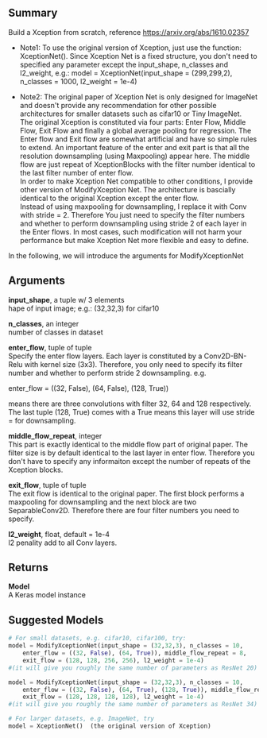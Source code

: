 ## Summary

Build a Xception from scratch, reference https://arxiv.org/abs/1610.02357

* Note1:
To use the original version of Xception, just use the function: XceptionNet().
Since Xception Net is a fixed structure, you don't need to specified any parameter
except the input_shape, n_classes and l2_weight, e.g.:
model = XceptionNet(input_shape = (299,299,2), n_classes = 1000, l2_weight = 1e-4)

* Note2:
The original paper of Xception Net is only designed for ImageNet and doesn't 
provide any recommendation for other possible architectures for smaller datasets
such as cifar10 or Tiny ImageNet.    
The original Xception is constituted via four parts: Enter Flow, Middle Flow, 
Exit Flow and finally a global average pooling for regression. The Enter flow
and Exit flow are somewhat artificial and have so simple rules to extend. An important
feature of the enter and exit part is that all the resolution downsampling 
(using Maxpooling) appear here. The middle flow are just repeat of XceptionBlocks 
with the filter number identical to the last filter number of enter flow.     
In order to make Xception Net compatible to other conditions, I provide other
version of ModifyXception Net. The architecture is bascially identical to the
original Xception except the enter flow.     
Instead of using maxpooling for downsampling, I replace it with Conv with stride = 2.
Therefore You just need to specify the filter numbers and whether to perform
downsampling using stride 2 of each layer in the Enter flows. In most cases, such 
modification will not harm your performance but make Xception Net more flexible
and easy to define. 

In the following, we will introduce the arguments for ModifyXceptionNet

## Arguments
**input_shape**, a tuple w/ 3 elements    
hape of input image; e.g.: (32,32,3) for cifar10

**n_classes**, an integer    
number of classes in dataset

**enter_flow**, tuple of tuple    
Specify the enter flow layers. Each layer is constituted by a Conv2D-BN-Relu
with kernel size (3x3). Therefore, you only need to specify its filter number
and whether to perform stride 2 downsampling. e.g.

enter_flow = ((32, False), (64, False), (128, True))

means there are three convolutions with filter 32, 64 and 128 respectively.
The last tuple (128, True) comes with a True means this layer will use stride = 
for downsampling.


**middle_flow_repeat**, integer    
This part is exactly identical to the middle flow part of original paper. The
filter size is by default identical to the last layer in enter flow. Therefore
you don't have to specify any informaiton except the number of repeats of the 
Xception blocks. 

**exit_flow**, tuple of tuple     
The exit flow is identical to the original paper. The first block performs a
maxpooling for downsampling and the next block are two SeparableConv2D. Therefore
there are four filter numbers you need to specify.

**l2_weight**, float, default = 1e-4    
l2 penality add to all Conv layers.

## Returns
**Model**    
A Keras model instance

## Suggested Models
```python
# For small datasets, e.g. cifar10, cifar100, try: 
model = ModifyXceptionNet(input_shape = (32,32,3), n_classes = 10, 
    enter_flow = ((32, False), (64, True)), middle_flow_repeat = 8,
    exit_flow = (128, 128, 256, 256), l2_weight = 1e-4)
#(it will give you roughly the same number of parameters as ResNet 20)

model = ModifyXceptionNet(input_shape = (32,32,3), n_classes = 10, 
    enter_flow = ((32, False), (64, True), (128, True)), middle_flow_repeat = 6,
    exit_flow = (128, 128, 128, 128), l2_weight = 1e-4)
#(it will give you roughly the same number of parameters as ResNet 34)

# For larger datasets, e.g. ImageNet, try
model = XceptionNet()  (the original version of Xception)
```